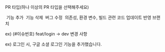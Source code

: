PR 타입(하나 이상의 PR 타입을 선택해주세요)

 기능 추가
 기능 삭제
 버그 수정
 의존성, 환경 변수, 빌드 관련 코드 업데이트
반영 브랜치

ex) (#이슈번호) feat/login -> dev
변경 사항

ex) 로그인 시, 구글 소셜 로그인 기능을 추가했습니다.
